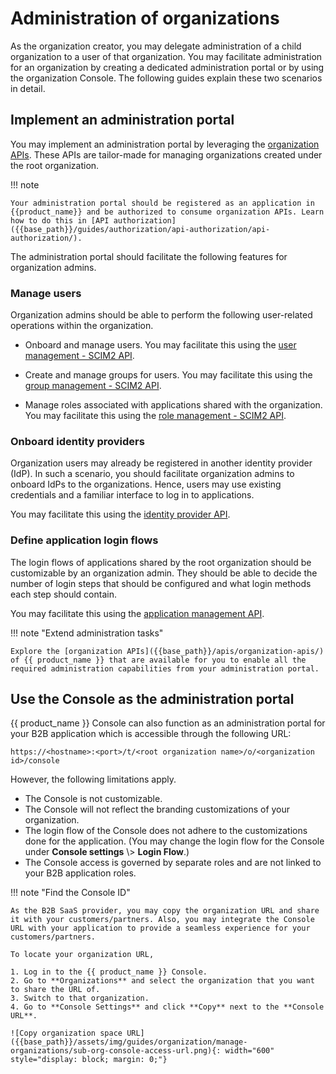 # Administration of organizations

As the organization creator, you may delegate administration of a child organization to a user of that organization. You may facilitate administration for an organization by creating a dedicated administration portal or by using the organization Console. The following guides explain these two scenarios in detail.

## Implement an administration portal

You may implement an administration portal by leveraging the [organization APIs]({{base_path}}/apis/organization-apis/). These APIs are tailor-made for managing organizations created under the root organization.

!!! note

    Your administration portal should be registered as an application in {{product_name}} and be authorized to consume organization APIs. Learn how to do this in [API authorization]({{base_path}}/guides/authorization/api-authorization/api-authorization/).

The administration portal should facilitate the following features for organization admins.

### Manage users

Organization admins should be able to perform the following user-related operations within the organization.

- Onboard and manage users. You may facilitate this using the [user management - SCIM2 API]({{base_path}}/apis/organization-apis/org-user-mgt/#/).

- Create and manage groups for users. You may facilitate this using the [group management - SCIM2 API]({{base_path}}/apis/organization-apis/org-group-mgt/#/).

- Manage roles associated with applications shared with the organization. You may facilitate this using the [role management - SCIM2 API]({{base_path}}/apis/organization-apis/org-group-mgt/#/).


### Onboard identity providers

Organization users may already be registered in another identity provider (IdP). In such a scenario, you should facilitate organization admins to onboard IdPs to the organizations. Hence, users may use existing credentials and a familiar interface to log in to applications.

You may facilitate this using the [identity provider API]({{base_path}}/apis/organization-apis/org-idp-mgt/#/).

### Define application login flows

The login flows of applications shared by the root organization should be customizable by an organization admin. They should be able to decide the number of login steps that should be configured and what login methods each step should contain.

You may facilitate this using the [application management API]({{base_path}}/apis/organization-apis/org-application-mgt/#/).

!!! note "Extend administration tasks"
    
    Explore the [organization APIs]({{base_path}}/apis/organization-apis/) of {{ product_name }} that are available for you to enable all the required administration capabilities from your administration portal.

## Use the Console as the administration portal

{{ product_name }} Console can also function as an administration portal for your B2B application which is accessible through the following URL:

```
https://<hostname>:<port>/t/<root organization name>/o/<organization id>/console
```

However, the following limitations apply.
<ul>
    <li>The Console is not customizable.</li>
    <li> The Console will not reflect the branding customizations of your organization.</li>
    <li>The login flow of the Console does not adhere to the customizations done for the application. (You may change the login flow for the Console under <b>Console settings</b> \>  <b>Login Flow</b>.)</li>
    <li>The Console access is governed by separate roles and are not linked to your B2B application roles.</li>
</ul>  

!!! note "Find the Console ID"

    As the B2B SaaS provider, you may copy the organization URL and share it with your customers/partners. Also, you may integrate the Console URL with your application to provide a seamless experience for your customers/partners.

    To locate your organization URL,

    1. Log in to the {{ product_name }} Console.
    2. Go to **Organizations** and select the organization that you want to share the URL of.
    3. Switch to that organization.
    4. Go to **Console Settings** and click **Copy** next to the **Console URL**.

    ![Copy organization space URL]({{base_path}}/assets/img/guides/organization/manage-organizations/sub-org-console-access-url.png){: width="600" style="display: block; margin: 0;"}